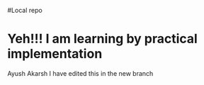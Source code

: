 #Local repo
# Yeh!!! I am learning by practical implementation
Ayush Akarsh
I have edited this in the new branch